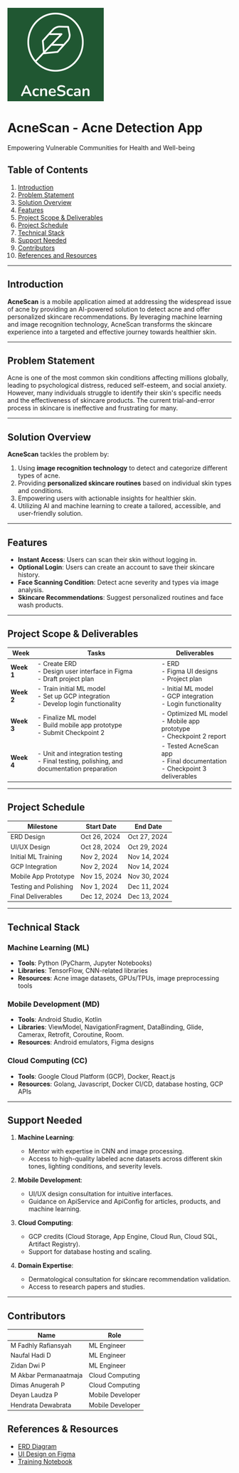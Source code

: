 ![](acne-scan-final.png)
# AcneScan - Acne Detection App
Empowering Vulnerable Communities for Health and Well-being

## Table of Contents
1. [Introduction](#introduction)
2. [Problem Statement](#problem-statement)
3. [Solution Overview](#solution-overview)
4. [Features](#features)
5. [Project Scope & Deliverables](#project-scope--deliverables)
6. [Project Schedule](#project-schedule)
7. [Technical Stack](#technical-stack)
8. [Support Needed](#support-needed)
9. [Contributors](#contributors)
10. [References and Resources](#references--resources)

---

## Introduction

**AcneScan** is a mobile application aimed at addressing the widespread issue of acne by providing an AI-powered solution to detect acne and offer personalized skincare recommendations. By leveraging machine learning and image recognition technology, AcneScan transforms the skincare experience into a targeted and effective journey towards healthier skin.

---

## Problem Statement

Acne is one of the most common skin conditions affecting millions globally, leading to psychological distress, reduced self-esteem, and social anxiety. However, many individuals struggle to identify their skin's specific needs and the effectiveness of skincare products. The current trial-and-error process in skincare is ineffective and frustrating for many.

---

## Solution Overview

**AcneScan** tackles the problem by:
1. Using **image recognition technology** to detect and categorize different types of acne.
2. Providing **personalized skincare routines** based on individual skin types and conditions.
3. Empowering users with actionable insights for healthier skin.
4. Utilizing AI and machine learning to create a tailored, accessible, and user-friendly solution.

---

## Features

- **Instant Access**: Users can scan their skin without logging in.
- **Optional Login**: Users can create an account to save their skincare history.
- **Face Scanning Condition**: Detect acne severity and types via image analysis.
- **Skincare Recommendations**: Suggest personalized routines and face wash products.

---

## Project Scope & Deliverables

| **Week** | **Tasks** | **Deliverables** |
|----------|-----------|------------------|
| **Week 1** | - Create ERD<br>- Design user interface in Figma<br>- Draft project plan | - ERD<br>- Figma UI designs<br>- Project plan |
| **Week 2** | - Train initial ML model<br>- Set up GCP integration<br>- Develop login functionality | - Initial ML model<br>- GCP integration<br>- Login functionality |
| **Week 3** | - Finalize ML model<br>- Build mobile app prototype<br>- Submit Checkpoint 2 | - Optimized ML model<br>- Mobile app prototype<br>- Checkpoint 2 report |
| **Week 4** | - Unit and integration testing<br>- Final testing, polishing, and documentation preparation | - Tested AcneScan app<br>- Final documentation<br>- Checkpoint 3 deliverables |

---

## Project Schedule

| **Milestone**          | **Start Date**   | **End Date**     |
|-------------------------|------------------|------------------|
| ERD Design             | Oct 26, 2024     | Oct 27, 2024     |
| UI/UX Design           | Oct 28, 2024     | Oct 29, 2024     |
| Initial ML Training     | Nov 2, 2024      | Nov 14, 2024     |
| GCP Integration         | Nov 2, 2024      | Nov 14, 2024     |
| Mobile App Prototype    | Nov 15, 2024     | Nov 30, 2024     |
| Testing and Polishing   | Nov 1, 2024     | Dec 11, 2024      |
| Final Deliverables      | Dec 12, 2024     | Dec 13, 2024     |

---

## Technical Stack

### Machine Learning (ML)
- **Tools**: Python (PyCharm, Jupyter Notebooks)
- **Libraries**: TensorFlow, CNN-related libraries
- **Resources**: Acne image datasets, GPUs/TPUs, image preprocessing tools

### Mobile Development (MD)
- **Tools**: Android Studio, Kotlin
- **Libraries**: ViewModel, NavigationFragment, DataBinding, Glide, Camerax, Retrofit, Coroutine, Room.
- **Resources**: Android emulators, Figma designs

### Cloud Computing (CC)
- **Tools**: Google Cloud Platform (GCP), Docker, React.js
- **Resources**: Golang, Javascript, Docker CI/CD, database hosting, GCP APIs

---

## Support Needed

1. **Machine Learning**:
   - Mentor with expertise in CNN and image processing.
   - Access to high-quality labeled acne datasets across different skin tones, lighting conditions, and severity levels.

2. **Mobile Development**:
   - UI/UX design consultation for intuitive interfaces.
   - Guidance on ApiService and ApiConfig for articles, products, and machine learning.

3. **Cloud Computing**:
   - GCP credits (Cloud Storage, App Engine, Cloud Run, Cloud SQL, Artifact Registry).
   - Support for database hosting and scaling.

4. **Domain Expertise**:
   - Dermatological consultation for skincare recommendation validation.
   - Access to research papers and studies.

---
## Contributors
| **Name** |	**Role** |	
|------------------|------------------|
| M Fadhly Rafiansyah |	ML Engineer |
| Naufal Hadi D |	ML Engineer	|
| Zidan Dwi P | ML Engineer |
| M Akbar Permanaatmaja | Cloud Computing |
| Dimas Anugerah P | Cloud Computing |
| Deyan Laudza P | Mobile Developer |
| Hendrata Dewabrata | Mobile Developer |

## References & Resources
 - [ERD Diagram](https://colab.research.google.com/drive/1ua0q2qcxx7k9iddgfwSwHCLU7FDHRDwP?usp=sharing)
 - [UI Design on Figma](https://www.figma.com/design/6pa8JwsBA4gaSe44W9mFaR/CAPSTONE-KITA?node-id=1-4&t=rMoNEOXyFtX7Lft7-1)
 - [Training Notebook](https://drive.google.com/file/d/1uFfBO1LtWQiCZE-gWjOJ9yY2up6h7Wbf/view?usp=sharing)
